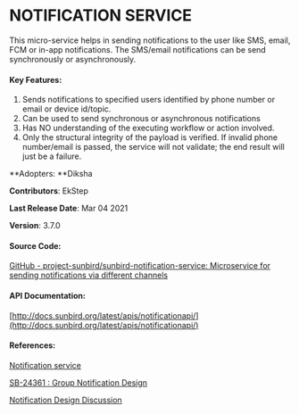 # NOTIFICATION SERVICE

This micro-service helps in sending notifications to the user like SMS, email, FCM or in-app notifications. The SMS/email notifications can be send synchronously or asynchronously.

#### Key Features:

1. Sends notifications to specified users identified by phone number or email or device id/topic.
2. Can be used to send synchronous or asynchronous notifications
3. Has NO understanding of the executing workflow or action involved.
4. Only the structural integrity of the payload is verified. If invalid phone number/email is passed, the service will not validate; the end result will just be a failure.

**Adopters: **Diksha

**Contributors**: EkStep

**Last Release Date**: Mar 04 2021

**Version**: 3.7.0

#### Source Code:

[GitHub - project-sunbird/sunbird-notification-service: Microservice for sending notifications via different channels](https://github.com/project-sunbird/sunbird-notification-service)

#### API Documentation:

[http://docs.sunbird.org/latest/apis/notificationapi/](http://docs.sunbird.org/latest/apis/notificationapi/)

#### References:

[Notification service](https://project-sunbird.atlassian.net/wiki/spaces/UM/pages/1057980431)

[SB-24361 : Group Notification Design](https://project-sunbird.atlassian.net/wiki/spaces/UM/pages/2847178765)

[Notification Design Discussion](https://project-sunbird.atlassian.net/wiki/spaces/UM/pages/2632613972)
